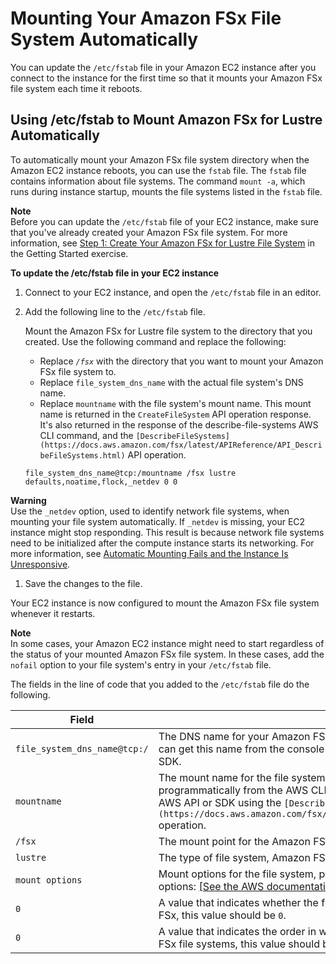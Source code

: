 # Mounting Your Amazon FSx File System Automatically<a name="mount-fs-auto-mount-onreboot"></a>

 You can update the `/etc/fstab` file in your Amazon EC2 instance after you connect to the instance for the first time so that it mounts your Amazon FSx file system each time it reboots\.

## Using /etc/fstab to Mount Amazon FSx for Lustre Automatically<a name="lustre-mount-fs-auto-mount-update-fstab"></a>

To automatically mount your Amazon FSx file system directory when the Amazon EC2 instance reboots, you can use the `fstab` file\. The `fstab` file contains information about file systems\. The command `mount -a`, which runs during instance startup, mounts the file systems listed in the `fstab` file\.

**Note**  
Before you can update the `/etc/fstab` file of your EC2 instance, make sure that you've already created your Amazon FSx file system\. For more information, see [Step 1: Create Your Amazon FSx for Lustre File System](getting-started-step1.md) in the Getting Started exercise\.

**To update the /etc/fstab file in your EC2 instance**

1. Connect to your EC2 instance, and open the `/etc/fstab` file in an editor\.

1. Add the following line to the `/etc/fstab` file\. 

   Mount the Amazon FSx for Lustre file system to the directory that you created\. Use the following command and replace the following:
   + Replace *`/fsx`* with the directory that you want to mount your Amazon FSx file system to\.
   + Replace `file_system_dns_name` with the actual file system's DNS name\.
   + Replace `mountname` with the file system's mount name\. This mount name is returned in the `CreateFileSystem` API operation response\. It's also returned in the response of the describe\-file\-systems AWS CLI command, and the `[DescribeFileSystems](https://docs.aws.amazon.com/fsx/latest/APIReference/API_DescribeFileSystems.html)` API operation\.

   ```
   file_system_dns_name@tcp:/mountname /fsx lustre defaults,noatime,flock,_netdev 0 0
   ```
**Warning**  
Use the `_netdev` option, used to identify network file systems, when mounting your file system automatically\. If `_netdev` is missing, your EC2 instance might stop responding\. This result is because network file systems need to be initialized after the compute instance starts its networking\. For more information, see [Automatic Mounting Fails and the Instance Is Unresponsive](troubleshooting.md#lustre-automount-fails)\.

1. Save the changes to the file\.

Your EC2 instance is now configured to mount the Amazon FSx file system whenever it restarts\.

**Note**  
In some cases, your Amazon EC2 instance might need to start regardless of the status of your mounted Amazon FSx file system\. In these cases, add the `nofail` option to your file system's entry in your `/etc/fstab` file\.

The fields in the line of code that you added to the `/etc/fstab` file do the following\.


| Field | Description | 
| --- | --- | 
|  `file_system_dns_name@tcp:/`  |  The DNS name for your Amazon FSx file system, which identifies the file system\. You can get this name from the console or programmatically from the AWS CLI or an AWS SDK\.  | 
|  `mountname`  | The mount name for the file system\. You can get this name from the console or programmatically from the AWS CLI using the describe\-file\-systems command or the AWS API or SDK using the `[DescribeFileSystems](https://docs.aws.amazon.com/fsx/latest/APIReference/API_DescribeFileSystems.html)` operation\. | 
|  `/fsx`  |  The mount point for the Amazon FSx file system on your EC2 instance\.  | 
|  `lustre`  |  The type of file system, Amazon FSx\.  | 
|  `mount options`  |  Mount options for the file system, presented as a comma\-separated list of the following options: [\[See the AWS documentation website for more details\]](http://docs.aws.amazon.com/fsx/latest/LustreGuide/mount-fs-auto-mount-onreboot.html)  | 
|  `0`  |  A value that indicates whether the file system should be backed up by `dump`\. For Amazon FSx, this value should be `0`\.  | 
|  `0`  |  A value that indicates the order in which `fsck` checks file systems at boot\. For Amazon FSx file systems, this value should be `0` to indicate that `fsck` should not run at startup\.  | 